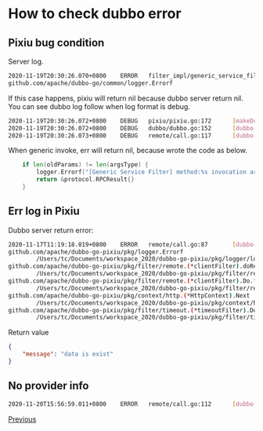 # How to check dubbo error

## Pixiu bug condition

Server log.

```bash
2020-11-19T20:30:26.070+0800    ERROR   filter_impl/generic_service_filter.go:98        [Generic Service Filter] method:GetUserTimeout invocation arguments number was wrong
github.com/apache/dubbo-go/common/logger.Errorf
```

If this case happens, pixiu will return nil because dubbo server return nil. You can see dubbo log follow when log format is debug. 

```bash
2020-11-19T20:30:26.072+0800    DEBUG   pixiu/pixiu.go:172      [makeDubboCallPixiu] result: 0xc0001aeeb0, err: <nil>
2020-11-19T20:30:26.072+0800    DEBUG   dubbo/dubbo.go:152      [dubbo-go-pixiu] dubbo client resp:<nil>
2020-11-19T20:30:26.073+0800    DEBUG   remote/call.go:117      [dubbo-go-pixiu] client call resp:<nil>
```

When generic invoke, err will return nil, because wrote the code as below.

```go
	if len(oldParams) != len(argsType) {
		logger.Errorf("[Generic Service Filter] method:%s invocation arguments number was wrong", methodName)
		return &protocol.RPCResult{}
	}
```

## Err log in Pixiu

Dubbo server return error:

```bash
2020-11-17T11:19:18.019+0800    ERROR   remote/call.go:87       [dubbo-go-pixiu] client call err:data is exist!
github.com/apache/dubbo-go-pixiu/pkg/logger.Errorf
        /Users/tc/Documents/workspace_2020/dubbo-go-pixiu/pkg/logger/logging.go:52
github.com/apache/dubbo-go-pixiu/pkg/filter/remote.(*clientFilter).doRemoteCall
        /Users/tc/Documents/workspace_2020/dubbo-go-pixiu/pkg/filter/remote/call.go:87
github.com/apache/dubbo-go-pixiu/pkg/filter/remote.(*clientFilter).Do.func1
        /Users/tc/Documents/workspace_2020/dubbo-go-pixiu/pkg/filter/remote/call.go:65
github.com/apache/dubbo-go-pixiu/pkg/context/http.(*HttpContext).Next
        /Users/tc/Documents/workspace_2020/dubbo-go-pixiu/pkg/context/http/context.go:54
github.com/apache/dubbo-go-pixiu/pkg/filter/timeout.(*timeoutFilter).Do.func1.1
        /Users/tc/Documents/workspace_2020/dubbo-go-pixiu/pkg/filter/timeout/timeout.go:70
```

Return value

```json
{
    "message": "data is exist"
}
```

## No provider info

```bash
2020-11-20T15:56:59.011+0800    ERROR   remote/call.go:112      [dubbo-go-pixiu] client call err:Failed to invoke the method $invoke. No provider available for the service dubbo://:@:/?interface=com.ic.user.UserProvider&group=test&version=1.0.0 from registry zookeeper://127.0.0.1:2181?group=&registry=zookeeper&registry.label=true&registry.preferred=false&registry.role=0&registry.timeout=3s&registry.ttl=&registry.weight=0&registry.zone=&simplified=false on the consumer 30.11.176.51 using the dubbo version 1.3.0 .Please check if the providers have been started and registered.!
```

[Previous](dubbo.md)